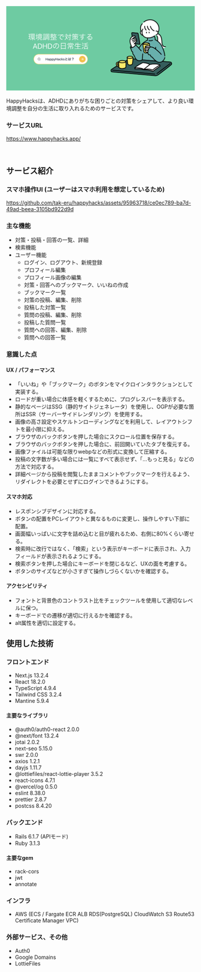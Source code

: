 <img src="./assets/main.png">

HappyHacksは、ADHDにありがちな困りごとの対策をシェアして、より良い環境調整を自分の生活に取り入れるためのサービスです。

### サービスURL
https://www.happyhacks.app/

<br>

## サービス紹介

### スマホ操作UI (ユーザーはスマホ利用を想定しているため)
https://github.com/tak-eru/happyhacks/assets/95963718/ce0ec789-ba7d-49ad-beea-3105bd922d9d

### 主な機能
- 対策・投稿・回答の一覧、詳細
- 検索機能
- ユーザー機能
    - ログイン、ログアウト、新規登録
    - プロフィール編集
    - プロフィール画像の編集
    - 対策・回答へのブックマーク、いいねの作成
    - ブックマーク一覧
    - 対策の投稿、編集、削除
    - 投稿した対策一覧
    - 質問の投稿、編集、削除
    - 投稿した質問一覧
    - 質問への回答、編集、削除
    - 質問への回答一覧

### 意識した点
#### UX / パフォーマンス
- 「いいね」や「ブックマーク」のボタンをマイクロインタラクションとして実装する。
- ロードが重い場合に体感を軽くするために、プログレスバーを表示する。
- 静的なページはSSG（静的サイトジェネレータ）を使用し、OGPが必要な箇所はSSR（サーバーサイドレンダリング）を使用する。
- 画像の高さ設定やスケルトンローディングなどを利用して、レイアウトシフトを最小限に抑える。
- ブラウザのバックボタンを押した場合にスクロール位置を保存する。
- ブラウザのバックボタンを押した場合に、前回開いていたタブを復元する。
- 画像ファイルは可能な限りwebpなどの形式に変換して圧縮する。
- 投稿の文字数が多い場合には一覧にすべて表示せず、「...もっと見る」などの方法で対応する。
- 詳細ページから投稿を閲覧したままコメントやブックマークを行えるよう、リダイレクトを必要とせずにログインできるようにする。

#### スマホ対応
- レスポンシブデザインに対応する。
- ボタンの配置をPCレイアウトと異なるものに変更し、操作しやすい下部に配置。
- 画面幅いっぱいに文字を詰め込むと目が疲れるため、右側に80%くらい寄せる。
- 検索時に改行ではなく、「検索」という表示がキーボードに表示され、入力フィールドが表示されるようにする。
- 検索ボタンを押した場合にキーボードを閉じるなど、UXの面を考慮する。
- ボタンのサイズなどが小さすぎて操作しづらくないかを確認する。

#### アクセシビリティ
- フォントと背景色のコントラスト比をチェックツールを使用して適切なレベルに保つ。
- キーボードでの遷移が適切に行えるかを確認する。
- alt属性を適切に設定する。

## 使用した技術

### フロントエンド
- Next.js 13.2.4
- React 18.2.0
- TypeScript 4.9.4
- Tailwind CSS 3.2.4
- Mantine 5.9.4

#### 主要なライブラリ
- @auth0/auth0-react 2.0.0
- @next/font 13.2.4
- jotai 2.0.2
- next-seo 5.15.0
- swr 2.0.0
- axios 1.2.1
- dayjs 1.11.7
- @lottiefiles/react-lottie-player 3.5.2
- react-icons 4.7.1
- @vercel/og 0.5.0
- eslint 8.38.0
- prettier 2.8.7
- postcss 8.4.20

### バックエンド
- Rails 6.1.7 (APIモード)
- Ruby 3.1.3

#### 主要なgem
- rack-cors
- jwt
- annotate

### インフラ
- AWS (ECS / Fargate ECR ALB RDS(PostgreSQL) CloudWatch S3 Route53 Certificate Manager VPC)

### 外部サービス、その他
- Auth0
- Google Domains
- LottieFiles